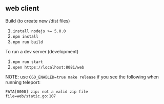 ## web client

Build (to create new /dist files)

1. `install nodejs >= 5.0.0`
2. `npm install`
3. `npm run build`

To run a dev server (development)

1. `npm run start`
2. `open https://localhost:8081/web`

NOTE: use `CGO_ENABLED=true make release` if you see the following when running teleport:
```
FATA[0000] zip: not a valid zip file                     file=web/static.go:107
```
